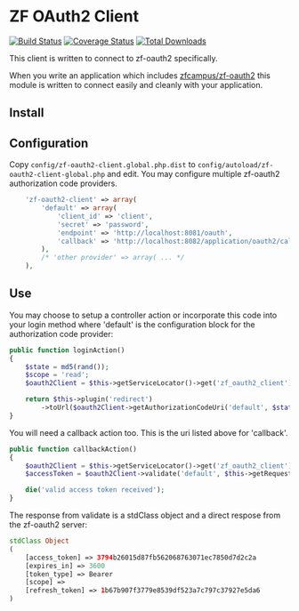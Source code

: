 ZF OAuth2 Client
================

[![Build Status](https://travis-ci.org/TomHAnderson/zf-oauth2-client.svg?branch=0.1.0)](https://travis-ci.org/TomHAnderson/zf-oauth2-client)
[![Coverage Status](https://coveralls.io/repos/TomHAnderson/zf-oauth2-client/badge.svg)](https://coveralls.io/r/TomHAnderson/zf-oauth2-client)
[![Total Downloads](https://poser.pugx.org/zfcampus/zf-oauth2-client/downloads)](https://packagist.org/packages/zfcampus/zf-oauth2-client) 

This client is written to connect to zf-oauth2 specifically.

When you write an application which includes
[zfcampus/zf-oauth2](https://github.com/zfcampus/zf-oauth2)
this module is written to connect easily and cleanly with your application.


Install
-------


Configuration
-------------

Copy `config/zf-oauth2-client.global.php.dist` to `config/autoload/zf-oauth2-client-global.php` and edit.
You may configure multiple zf-oauth2 authorization code providers.

```php
    'zf-oauth2-client' => array(
        'default' => array(
            'client_id' => 'client',
            'secret' => 'password',
            'endpoint' => 'http://localhost:8081/oauth',
            'callback' => 'http://localhost:8082/application/oauth2/callback',
        ),
        /* 'other provider' => array( ... */
    ),
```


Use
---

You may choose to setup a controller action or incorporate this code into your login method
where 'default' is the configuration block for the authorization code provider:

```php
public function loginAction()
{
    $state = md5(rand());
    $scope = 'read';
    $oauth2Client = $this->getServiceLocator()->get('zf_oauth2_client');

    return $this->plugin('redirect')
        ->toUrl($oauth2Client->getAuthorizationCodeUri('default', $state, $scope));
}
```

You will need a callback action too.  This is the uri listed above for 'callback'.

```php
public function callbackAction()
{
    $oauth2Client = $this->getServiceLocator()->get('zf_oauth2_client');
    $accessToken = $oauth2Client->validate('default', $this->getRequest()->getQuery());

    die('valid access token received');
}
```

The response from validate is a stdClass object and a direct respose from the zf-oauth2 server:
```php
stdClass Object
(
    [access_token] => 3794b26015d87fb562068763071ec7850d7d2c2a
    [expires_in] => 3600
    [token_type] => Bearer
    [scope] =>
    [refresh_token] => 1b67b907f3779e8539df523a7c797c37927e5da6
)
```
